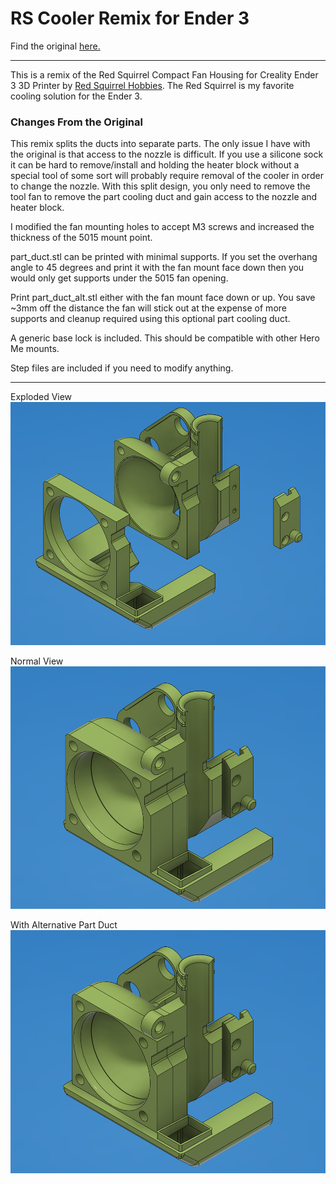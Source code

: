 # RS Cooler Remix for Ender 3

Find the original [here.](https://www.thingiverse.com/thing:4170231)

----

This is a remix of the Red Squirrel Compact Fan Housing for Creality Ender 3 3D Printer by [Red Squirrel Hobbies](https://www.thingiverse.com/RedSquirrelHobbies/about). The Red Squirrel is my favorite cooling solution for the Ender 3.

### Changes From the Original

This remix splits the ducts into separate parts. The only issue I have with the original is that access to the nozzle is difficult. If you use a silicone sock it can be hard to remove/install and holding the heater block without a special tool of some sort will probably require removal of the cooler in order to change the nozzle. With this split design, you only need to remove the tool fan to remove the part cooling duct and gain access to the nozzle and heater block.

I modified the fan mounting holes to accept M3 screws and increased the thickness of the 5015 mount point.

part_duct.stl can be printed with minimal supports. If you set the overhang angle to 45 degrees and print it with the fan mount face down then you would only get supports under the 5015 fan opening.

Print part_duct_alt.stl either with the fan mount face down or up. You save ~3mm off the distance the fan will stick out at the expense of more supports and cleanup required using this optional part cooling duct.

A generic base lock is included. This should be compatible with other Hero Me mounts.

Step files are included if you need to modify anything.

---

Exploded View
![view 1](https://raw.githubusercontent.com/opcow/RS_Cooler_Remix/master/view_1.png)

Normal View
![view 2](https://raw.githubusercontent.com/opcow/RS_Cooler_Remix/master/view_2.png)

With Alternative Part Duct
![view 3](https://raw.githubusercontent.com/opcow/RS_Cooler_Remix/master/view_3.png)
